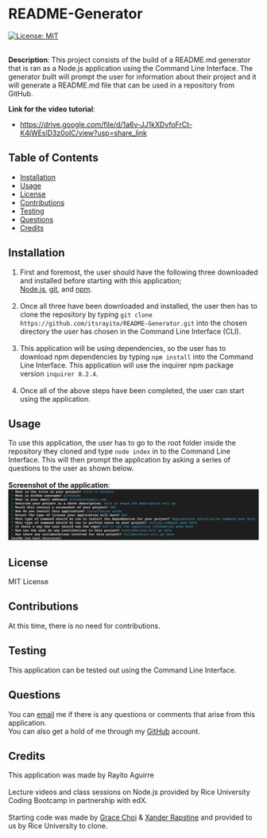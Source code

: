 # README-Generator
[![License: MIT](https://img.shields.io/badge/License-MIT-yellow.svg)](https://opensource.org/license/MIT) <br><br>

**Description**: This project consists of the build of a README.md generator that is ran as a Node.js application using the Command Line Interface. The generator built will prompt the user for information about their project and it will generate a README.md file that can be used in a repository from GitHub.


**Link for the video tutorial**:
- https://drive.google.com/file/d/1a6v-JJ1kXDvfoFrCt-K4jWEslD3z0oIC/view?usp=share_link

## Table of Contents
* [Installation](#installation)
* [Usage](#usage)
* [License](#license)
* [Contributions](#contributions)
* [Testing](#testing)
* [Questions](#questions)
* [Credits](#credits)

## Installation
1. First and foremost, the user should have the following three downloaded and installed before starting with this application;<br> [Node.js](https://node.js.org/en/download/), [git](https://git-scm.com/downloads), and [npm](https://docs.npmjs.com/downloading-and-installing-node-js-and-npm).<br><br>
2. Once all three have been downloaded and installed, the user then has to clone the repository by typing `git clone https://github.com/itsrayito/README-Generator.git` into the chosen directory the user has chosen in the Command Line Interface (CLI).<br><br>
3. This application will be using dependencies, so the user has to download npm dependencies by typing `npm install` into the Command Line Interface. This application will use the inquirer npm package version `inquirer 8.2.4`.<br><br>
4. Once all of the above steps have been completed, the user can start using the application.

## Usage
To use this application, the user has to go to the root folder inside the repository they cloned and type `node index` in to the Command Line Interface. This will then prompt the application by asking a series of questions to the user as shown below.<br><br>
**Screenshot of the application**:
![Alt text](Assets/screenshot.png)

## License
MIT License

## Contributions
At this time, there is no need for contributions.

## Testing
This application can be tested out using the Command Line Interface.

## Questions
You can [email](rayito.aguirre94@gmail.com) me if there is any questions or comments that arise from this application.<br>
You can also get a hold of me through my [GitHub](https://github.com/itsrayito) account.

## Credits
This application was made by Rayito Aguirre<br><br>
Lecture videos and class sessions on Node.js provided by Rice University Coding Bootcamp in partnership with edX.<br><br>
Starting code was made by [Grace Choi](https://github.com/gachoi06) & [Xander Rapstine](https://github.com/Xandromus) and provided to us by Rice University to clone.
